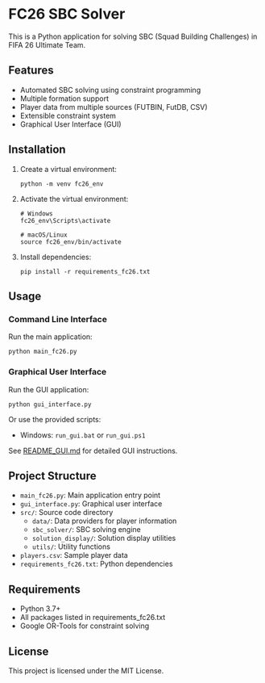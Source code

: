 # FC26 SBC Solver

This is a Python application for solving SBC (Squad Building Challenges) in FIFA 26 Ultimate Team.

## Features

- Automated SBC solving using constraint programming
- Multiple formation support
- Player data from multiple sources (FUTBIN, FutDB, CSV)
- Extensible constraint system
- Graphical User Interface (GUI)

## Installation

1. Create a virtual environment:
   ```
   python -m venv fc26_env
   ```

2. Activate the virtual environment:
   ```
   # Windows
   fc26_env\Scripts\activate
   
   # macOS/Linux
   source fc26_env/bin/activate
   ```

3. Install dependencies:
   ```
   pip install -r requirements_fc26.txt
   ```

## Usage

### Command Line Interface

Run the main application:
```
python main_fc26.py
```

### Graphical User Interface

Run the GUI application:
```
python gui_interface.py
```

Or use the provided scripts:
- Windows: `run_gui.bat` or `run_gui.ps1`

See [README_GUI.md](README_GUI.md) for detailed GUI instructions.

## Project Structure

- `main_fc26.py`: Main application entry point
- `gui_interface.py`: Graphical user interface
- `src/`: Source code directory
  - `data/`: Data providers for player information
  - `sbc_solver/`: SBC solving engine
  - `solution_display/`: Solution display utilities
  - `utils/`: Utility functions
- `players.csv`: Sample player data
- `requirements_fc26.txt`: Python dependencies

## Requirements

- Python 3.7+
- All packages listed in requirements_fc26.txt
- Google OR-Tools for constraint solving

## License

This project is licensed under the MIT License.